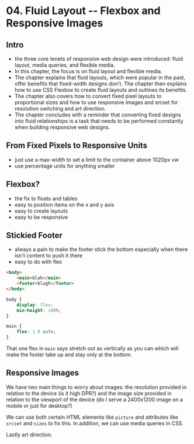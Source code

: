 # 04. Fluid Layout -- Flexbox and Responsive Images

## Intro

- the three core tenets of responsive web design were introduced: fluid layout, media queries, and flexible media. 
- In this chapter, the focus is on fluid layout and flexible media. 
- The chapter explains that fluid layouts, which were popular in the past, offer benefits that fixed-width designs don't. The chapter then explains how to use CSS Flexbox to create fluid layouts and outlines its benefits. 
- The chapter also covers how to convert fixed pixel layouts to proportional sizes and how to use responsive images and srcset for resolution switching and art direction. 
- The chapter concludes with a reminder that converting fixed designs into fluid relationships is a task that needs to be performed constantly when building responsive web designs.

## From Fixed Pixels to Responsive Units

- just use a max-width to set a limit to the container above 1020px vw 
- use percentage units for anything smaller

## Flexbox?

- the fix to floats and tables
- easy to position items on the x and y axis
- easy to create layouts 
- easy to be responsive

## Stickied Footer

- always a pain to make the footer stick the bottom especially when there isn't content to push it there 
- easy to do with flex

```html
<body>
    <main>blah</main>
    <footer>blagh</footer>
</body>
```

```css
body {
    display: flex;
    min-height: 100%;
}

main {
    flex: 1 0 auto;
}
```

That one flex in `main` says stretch out as vertically as you can which will make the footer take up and stay only at the bottom.

## Responsive Images

We have two main things to worry about images: the resolution provided in relation to the device (is it high DPR?) and the image size provided in relation to the viewport of the device (do I serve a 2400x1200 image on a mobile or just for desktop?)

We can use both certain HTML elements like `picture` and attributes like `srcset` and `sizes` to fix this. In addition, we can use media queries in CSS.

Lastly art direction.